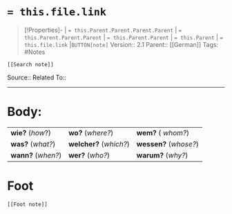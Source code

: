 # `= this.file.link`
>[!Properties]- | `= this.Parent.Parent.Parent.Parent` |  `= this.Parent.Parent.Parent` | `= this.Parent.Parent` | `= this.Parent` | `= this.file.link` |`BUTTON[note]` 
>Version:: 2.1
>Parent:: [[German]]
>Tags: #Notes
```meta-bind-embed
[[Search note]]
```
Source::
Related To::
***
# Body:


|   |   |   |
|---|---|---|
|**wie?** (_how_?)|**wo?** (_where?_)|**wem?** ( _whom?_)|
|**was?** (_what?_)|**welcher?** (_which?_)|**wessen?** (_whose?_)|
|**wann?** (_when?_)|**wer?** (_who?_)|**warum?** (_why?_)|











# Foot
```meta-bind-embed
[[Foot note]]
``` 